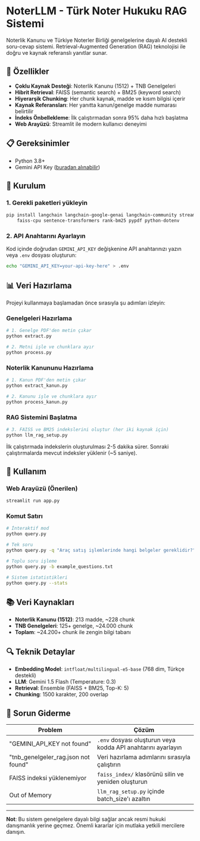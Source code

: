# NoterLLM - Türk Noter Hukuku RAG Sistemi

Noterlik Kanunu ve Türkiye Noterler Birliği genelgelerine dayalı AI destekli soru-cevap sistemi. Retrieval-Augmented Generation (RAG) teknolojisi ile doğru ve kaynak referanslı yanıtlar sunar.

## 🚀 Özellikler

- **Çoklu Kaynak Desteği**: Noterlik Kanunu (1512) + TNB Genelgeleri
- **Hibrit Retrieval**: FAISS (semantic search) + BM25 (keyword search)
- **Hiyerarşik Chunking**: Her chunk kaynak, madde ve kısım bilgisi içerir
- **Kaynak Referansları**: Her yanıtta kanun/genelge madde numarası belirtilir
- **İndeks Önbellekleme**: İlk çalıştırmadan sonra 95% daha hızlı başlatma
- **Web Arayüzü**: Streamlit ile modern kullanıcı deneyimi

## 📋 Gereksinimler

- Python 3.8+
- Gemini API Key ([buradan alınabilir](https://makersuite.google.com/app/apikey))

## 🔧 Kurulum

### 1. Gerekli paketleri yükleyin
```bash
pip install langchain langchain-google-genai langchain-community streamlit \
    faiss-cpu sentence-transformers rank-bm25 pypdf python-dotenv
```

### 2. API Anahtarını Ayarlayın
Kod içinde doğrudan `GEMINI_API_KEY` değişkenine API anahtarınızı yazın veya `.env` dosyası oluşturun:
```bash
echo "GEMINI_API_KEY=your-api-key-here" > .env
```

## 📊 Veri Hazırlama

Projeyi kullanmaya başlamadan önce sırasıyla şu adımları izleyin:

### Genelgeleri Hazırlama
```bash
# 1. Genelge PDF'den metin çıkar
python extract.py

# 2. Metni işle ve chunklara ayır
python process.py
```

### Noterlik Kanununu Hazırlama
```bash
# 1. Kanun PDF'den metin çıkar
python extract_kanun.py

# 2. Kanunu işle ve chunklara ayır
python process_kanun.py
```

### RAG Sistemini Başlatma
```bash
# 3. FAISS ve BM25 indekslerini oluştur (her iki kaynak için)
python llm_rag_setup.py
```

İlk çalıştırmada indekslerin oluşturulması 2-5 dakika sürer. Sonraki çalıştırmalarda mevcut indeksler yüklenir (~5 saniye).

## 💬 Kullanım

### Web Arayüzü (Önerilen)
```bash
streamlit run app.py
```

### Komut Satırı
```bash
# İnteraktif mod
python query.py

# Tek soru
python query.py -q "Araç satış işlemlerinde hangi belgeler gereklidir?"

# Toplu soru işleme
python query.py -b example_questions.txt

# Sistem istatistikleri
python query.py --stats
```

## 📚 Veri Kaynakları

- **Noterlik Kanunu (1512)**: 213 madde, ~228 chunk
- **TNB Genelgeleri**: 125+ genelge, ~24.000 chunk
- **Toplam**: ~24.200+ chunk ile zengin bilgi tabanı

## 🔍 Teknik Detaylar

- **Embedding Model**: `intfloat/multilingual-e5-base` (768 dim, Türkçe destekli)
- **LLM**: Gemini 1.5 Flash (Temperature: 0.3)
- **Retrieval**: Ensemble (FAISS + BM25, Top-K: 5)
- **Chunking**: 1500 karakter, 200 overlap

## 🐛 Sorun Giderme

| Problem | Çözüm |
|---------|-------|
| "GEMINI_API_KEY not found" | `.env` dosyası oluşturun veya kodda API anahtarını ayarlayın |
| "tnb_genelgeler_rag.json not found" | Veri hazırlama adımlarını sırasıyla çalıştırın |
| FAISS indeksi yüklenemiyor | `faiss_index/` klasörünü silin ve yeniden oluşturun |
| Out of Memory | `llm_rag_setup.py` içinde batch_size'ı azaltın |

---

**Not**: Bu sistem genelgelere dayalı bilgi sağlar ancak resmi hukuki danışmanlık yerine geçmez. Önemli kararlar için mutlaka yetkili mercilere danışın.


